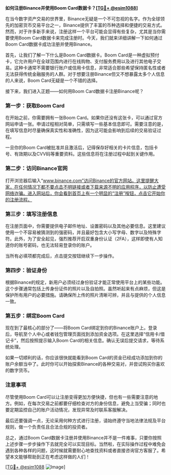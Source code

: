 **如何注册Binance并使用Boom Card数据卡？[[TG💪+ @esim1088](https://t.me/s/esim1088)]**

在当今数字资产交易的世界里，Binance无疑是一个不可忽视的名字。作为全球领先的加密货币交易平台之一，Binance提供了丰富的币种选择和便捷的交易方式。然而，对于许多新手来说，注册这样一个平台可能会显得有些复杂，尤其是当你需要使用Boom Card数据卡来完成注册时。今天，我们就来详细讲解一下如何通过Boom Card数据卡成功注册并使用Binance。

首先，让我们了解一下什么是Boom Card数据卡。Boom Card是一种虚拟预付卡，它允许用户在全球范围内进行在线购物、支付服务费用以及进行其他电子交易。这种卡通常不需要银行账户或信用卡信息，非常适合那些希望保持匿名性或者无法获得传统金融服务的人群。对于想要注册Binance但又不想暴露太多个人信息的人来说，Boom Card无疑是一个不错的选择。

接下来，我们进入正题——如何用Boom Card数据卡注册Binance呢？

### 第一步：获取Boom Card

在开始之前，你需要拥有一张Boom Card。如果你还没有这张卡，可以通过官方网站申请一张。申请过程相对简单，只需填写一些基本信息即可。需要注意的是，在填写信息时尽量确保真实性和准确性，因为这可能会影响到后续的交易验证过程。

一旦你的Boom Card被批准并且激活后，记得保存好相关的卡片信息，包括卡号、有效期以及CVV码等重要资料。这些信息将在注册过程中起到关键作用。

### 第二步：访问Binance官网

打开浏览器后输入“www.binance.com”访问Binance的官方网站。这里提醒大家，在任何情况下都不要点击不明链接或者下载来源不明的应用程序，以防止遭受网络诈骗。进入网站后，你会看到首页上有一个明显的“注册”按钮，点击它开始你的注册流程。

### 第三步：填写注册信息

在注册页面中，你需要提供电子邮件地址、设置密码以及其他必要信息。这里建议使用一个不容易被猜测到的强密码，并且最好包含大小写字母、数字以及特殊字符。此外，为了安全起见，强烈推荐开启双重身份认证（2FA），这样即使有人知道你的账号密码，也无法轻易登录你的账户。

当所有必填项都完成后，点击提交按钮继续下一步操作。

### 第四步：验证身份

根据Binance的规定，新用户必须经过身份验证才能正常使用平台上的某些功能。这个步骤通常包括上传身份证件的照片以及自拍照。虽然听起来有点麻烦，但这是保护所有用户的必要措施。请确保所上传的照片清晰可辨，并且与提供的个人信息一致。

### 第五步：绑定Boom Card

现在到了最核心的部分了——将Boom Card绑定到你的Binance账户上。登录后，导航至个人中心或者钱包管理页面找到添加资金选项。在这里选择“信用卡/借记卡”，然后按照提示输入Boom Card的相关信息。确认无误后提交请求，等待系统处理。

如果一切顺利的话，你应该很快就能看到Boom Card的资金已经成功添加到你的账户余额当中了。此时你可以开始探索Binance的各种交易对，并尝试购买你喜欢的数字货币。

### 注意事项

尽管使用Boom Card可以让注册变得更加方便快捷，但也有一些需要注意的地方。例如，在每次交易之前都要仔细检查对方的身份信息，避免上当受骗；同时也要定期监控自己的账户活动情况，发现异常及时联系客服解决。

最后还要强调一点，无论采用何种方式进行注册，请始终遵守当地法律法规及平台规则，做一个负责任且合法合规的投资者。

总之，通过Boom Card数据卡注册并使用Binance并不是一件难事，只要你按照上述步骤一步步操作下去就完全可以实现目标。当然啦，在实际操作过程中难免会遇到各种各样的问题，这时候就需要耐心地查找资料或者直接咨询官方客服了。希望本文能够帮助到正在考虑这样做的人们！

[[TG💪+ @esim1088](https://t.me/s/esim1088) ![Image](https://i.postimg.cc/4NQfJmqS/Snipaste-2025-05-13-00-14-12.png)]